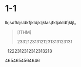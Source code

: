 # 1-1

lkjsdfkljsldkfjkldjkljklasjfkljakldfjkljl。

>  [!THM]
> 
> 233212313121231313123131

  1222312312312313213 

4654654564646